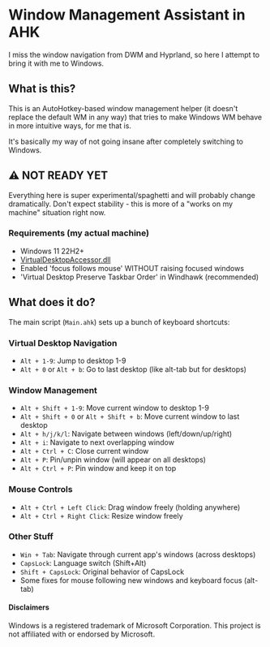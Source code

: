 # Window Management Assistant in AHK

I miss the window navigation from DWM and Hyprland, so here I attempt to bring it with me to Windows.

## What is this?

This is an AutoHotkey-based window management helper (it doesn't replace the default WM in any way) that tries to make Windows WM behave in more intuitive ways, for me that is.

It's basically my way of not going insane after completely switching to Windows.

## ⚠️ NOT READY YET

Everything here is super experimental/spaghetti and will probably change dramatically. Don't expect stability - this is more of a "works on my machine" situation right now.

### Requirements (my actual machine)

- Windows 11 22H2+
- [VirtualDesktopAccessor.dll](https://github.com/Ciantic/VirtualDesktopAccessor)
- Enabled 'focus follows mouse' WITHOUT raising focused windows
- 'Virtual Desktop Preserve Taskbar Order' in Windhawk (recommended)

## What does it do?

The main script (`Main.ahk`) sets up a bunch of keyboard shortcuts:

### Virtual Desktop Navigation
- `Alt + 1-9`: Jump to desktop 1-9
- `Alt + 0` or `Alt + b`: Go to last desktop (like alt-tab but for desktops)

### Window Management
- `Alt + Shift + 1-9`: Move current window to desktop 1-9
- `Alt + Shift + 0` or `Alt + Shift + b`: Move current window to last desktop
- `Alt + h/j/k/l`: Navigate between windows (left/down/up/right)
- `Alt + i`: Navigate to next overlapping window
- `Alt + Ctrl + C`: Close current window
- `Alt + P`: Pin/unpin window (will appear on all desktops)
- `Alt + Ctrl + P`: Pin window and keep it on top

### Mouse Controls
- `Alt + Ctrl + Left Click`: Drag window freely (holding anywhere)
- `Alt + Ctrl + Right Click`: Resize window freely

### Other Stuff
- `Win + Tab`: Navigate through current app's windows (across desktops)
- `CapsLock`: Language switch (Shift+Alt)
- `Shift + CapsLock`: Original behavior of CapsLock
- Some fixes for mouse following new windows and keyboard focus (alt-tab)


#### Disclaimers

Windows is a registered trademark of Microsoft Corporation. This project is not affiliated with or endorsed by Microsoft.